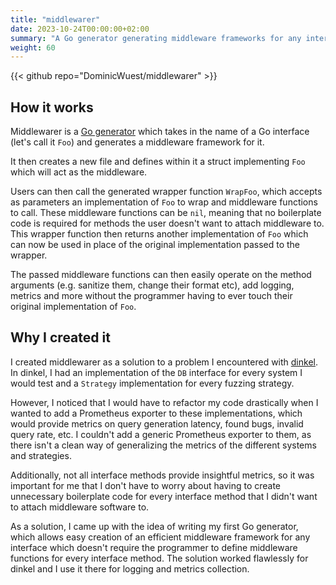 ```yaml
---
title: "middlewarer"
date: 2023-10-24T00:00:00+02:00
summary: "A Go generator generating middleware frameworks for any interface."
weight: 60
---
```


{{< github repo="DominicWuest/middlewarer" >}}

## How it works

Middlewarer is a [Go generator](https://go.dev/blog/generate) which takes in the name of a Go interface (let's call it `Foo`) and generates a middleware framework for it.

It then creates a new file and defines within it a struct implementing `Foo` which will act as the middleware.

Users can then call the generated wrapper function `WrapFoo`, which accepts as parameters an implementation of `Foo` to wrap and middleware functions to call.
These middleware functions can be `nil`, meaning that no boilerplate code is required for methods the user doesn't want to attach middleware to.
This wrapper function then returns another implementation of `Foo` which can now be used in place of the original implementation passed to the wrapper.

The passed middleware functions can then easily operate on the method arguments (e.g. sanitize them, change their format etc), add logging, metrics and more without the programmer having to ever touch their original implementation of `Foo`.

## Why I created it

I created middlewarer as a solution to a problem I encountered with [dinkel](/projects/golang/dinkel/).
In dinkel, I had an implementation of the `DB` interface for every system I would test and a `Strategy` implementation for every fuzzing strategy.

However, I noticed that I would have to refactor my code drastically when I wanted to add a Prometheus exporter to these implementations, which would provide metrics on query generation latency, found bugs, invalid query rate, etc.
I couldn't add a generic Prometheus exporter to them, as there isn't a clean way of generalizing the metrics of the different systems and strategies.

Additionally, not all interface methods provide insightful metrics, so it was important for me that I don't have to worry about having to create unnecessary boilerplate code for every interface method that I didn't want to attach middleware software to.

As a solution, I came up with the idea of writing my first Go generator, which allows easy creation of an efficient middleware framework for any interface which doesn't require the programmer to define middleware functions for every interface method.
The solution worked flawlessly for dinkel and I use it there for logging and metrics collection.